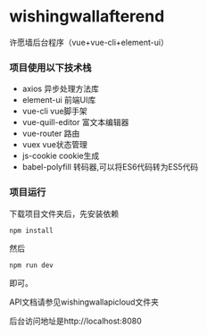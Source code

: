 # wishingwallafterend
许愿墙后台程序（vue+vue-cli+element-ui）

### 项目使用以下技术栈

-   axios                   异步处理方法库
-   element-ui              前端UI库
-   vue-cli                 vue脚手架
-   vue-quill-editor        富文本编辑器
-   vue-router              路由
-   vuex                    vue状态管理
-   js-cookie               cookie生成
-   babel-polyfill          转码器,可以将ES6代码转为ES5代码

### 项目运行

下载项目文件夹后，先安装依赖

```
npm install
```

然后

```
npm run dev
```

即可。

API文档请参见wishingwallapicloud文件夹

后台访问地址是http://localhost:8080


